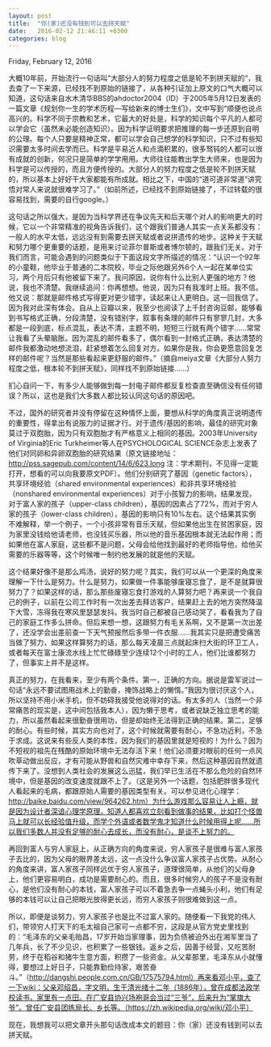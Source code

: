 ```yaml
---
layout: post
title:  "你(家)还没有钱到可以去拼天赋"
date:   2016-02-12 21:46:11 +0300
categories: blog
---
```

Friday, February 12, 2016

大概10年前，开始流行一句话叫“大部分人的努力程度之低是轮不到拼天赋的“，我去查了一下来源，已经找不到原始的链接了，从各种引证加上原文的口气大概可以知道，这句话来自水木清华BBS的ahdoctor2004（ID）于2005年5月12日发表的一篇文章《规划你一生的学术历程—写给新来的博士生们》，文中写到“顺便也说点高兴的。科学不同于宗教和艺术，它最大的好处是，科学的知识每个平凡的人都可以学会它（虽然未必能创造知识）。因为科学证明要求把推理的每一步还原到自明的公理。每个人只要是精神正常，都可以学会自己想学的科学知识，只不过有些知识需要太多时间去学而已。科学是平易近人和点滴积累的，很多驽钝的人都可以很有成就的创新，何况只是简单的学学用用。大师往往能教出学生大师来，也是因为科学是可以传授的，而且方便传授的。大部分人的努力程度之低是轮不到拼天赋的，所以基本上好好干大家都能有所成就。相比之下，中国的“道可道非常道”讲究悟对常人来说就很难学习了。”（如前所述，已经找不到原始链接了，不过转载的很容易找到，需要的自行google。）

这句话之所以强大，是因为当科学界还在争议先天和后天哪个对人的影响更大的时候，它以一个非常精准的视角告诉我们，这个跟我们普通人其实一点关系都没有：一般人的水平太低，远远没有到需要去拼天赋或者说拼遗传的地步。这种关于天赋和努力哪个更重要的话题，是用来讨论菲尔普斯或者博尔顿的，跟我们无关。对于我们而言，可能会遇到的问题类似于下面这段文字所描述的情况：“认识一个92年的小童鞋，他毕业于普通的二本院校，毕业之际他跟另外6个人一起在某单位实习，两个月后只有他被留下来了。我问原因，说你有什么比别人更强的地方？他说，我也不清楚。我继续追问：你再想想。他说，因为只有我准时上班。我不信。他又说：那就是邮件格式写得更对更少错字，读起来让人更明白。这一回我信了。因为我对此深有体会。自从上豆瓣以来，我至少也阅读了上千封咨询豆邮，能够看到书写格式正确，分段清楚，没有错别字，叙事有条理的邮件只有寥寥几封，大多都是一段到底，标点混乱，表达不清，主题不明，短短三行就有两个错字……常常让我看了头晕脑胀。因为混乱的邮件看多了，偶尔看到一封格式正确，表达清楚的邮件我都激动地想流泪，赶紧想着怎么回复对方。如果你是我，你会更愿意回复怎样的邮件呢？当然是那些看起来更舒服的邮件。”（摘自meiya文章《大部分人努力程度之低，根本轮不到拼天赋》，同样找不到原始链接……）

扪心自问一下，有多少人能够做到每一封电子邮件都反复检查直至确信没有任何错误？所以，这也是我们大多数人都比较认同这句话的原因吧。

不过，国外的研究者并没有停留在这种情怀上面，要想从科学的角度真正说明遗传的重要性，得拿出有说服力的证据才行。对于遗传/基因的影响，最佳的研究对象莫过于双胞胎，因为只有双胞胎才有严格意义上相同的基因。2003年University of Virginia的Eric Turkheimer等人在PSYCHOLOGICAL SCIENCE杂志上发表了他们对同卵和异卵双胞胎的研究结果（原文链接地址：http://pss.sagepub.com/content/14/6/623.long 注：学术期刊，不见得一定能打开，想看的可以向我要原文PDF）。他们分别研究了基因（genetic factors），共享环境经验（shared environmental experiences）和非共享环境经验（nonshared environmental experiences）对于小孩智力的影响，结果发现，对于富人家的孩子（upper-class children），基因的因素占了72%，而对于穷人家的孩子（lower-class children），基因的影响只有10%左右。这个结果其实倒不难解释，举一个例子，一个小孩非常有音乐天赋，但如果他出生在贫困家庭，因为家里没钱给他请老师，也没钱买乐器，所以他的音乐基因根本就无法起作用；而如果他在富人家庭，这些都不是问题，父母会给他找到最好的老师指导他，给他买需要的乐器等等，这个时候唯一制约他发展的就是他的天赋。

这个结果好像不是那么鸡汤，说好的努力呢？其实，我们可以从一个更深的角度来理解一下什么是努力。什么是努力，如果做一件事能够废寝忘食了，是不是就算很努力了？如果这样的话，那么那些废寝忘食打游戏的人算努力吧？再来说一个我自己的例子，以前在公司工作时有一次出差去拜访客户，结果赶上去的地方突然降温下大雪，冻得我在寒风里瑟瑟发抖。我当时自己都被自己感动哭了，看看我为了自己的家庭工作多么拼命。但后来想一想，这跟努力有毛关系啊，又不是第一次出差了，还没学会出差前查一下天气预报然后多带一件衣服……我其实只是把遭受痛苦当做了努力，如果这样算努力的话，那么每天凌晨三点就起床扫大街的环卫工人，或者每天在富士康流水线上忙忙碌碌至少连续12个小时的工人，他们比谁都努力了，但事实上并不是这样。

真正的努力，在我看来，至少有两个条件。第一，正确的方向。据说是雷军说过一句话“永远不要试图用战术上的勤奋，掩饰战略上的懒惰。”我因为很讨厌这个人，所以坚持不用小米手机，但不妨碍我接受他说得对的话。有太多的人（当然一个非常痛苦的现实是，这中间包括我本人），因为懒于思考，或者说缺乏独立思考的能力，所以虽然看起来很勤奋很用功，但是却始终无法得到正确的结果。第二，足够的耐心。有些时候，其实方向也对了，这个时候就需要有耐心，不急功近利，不急于求成。这说来有些反人类的本性，因为我们的基因里就是短视的！为什么？因为不短视的祖先在残酷的原始环境中无法存活下来！他们必须要对眼前的任何一点风吹草动做出反应，才有可能从野兽和自然灾难中幸存下来，然后这种基因自然就遗传下来了。没想到人类社会的发展这么迅猛，我们早已生活在不那么危险的自然环境中，但是基因的改变速度就跟不上了。（这是另外一个话题，包括肥胖很多现代人看起来的毛病，都跟原始人需要的基因类型有关。可以参见进化心理学：http://baike.baidu.com/view/964262.htm）为什么游戏那么容易让人上瘾，就是因为设计者深谙心理学原理，知道人都喜欢立刻看到做事的结果，比如打个怪兽马上就可以长经验值升级，而学个外语或者数学鬼才知道什么时候用得上呢……所以我们多数人并没有足够的耐心去成长，而没有耐心，是谈不上努力的。

再回到富人与穷人家庭上，从正确方向的角度来说，穷人家孩子是很难与富人家孩子去比的，因为父母的眼界差太远，这一点没什么争议富人家孩子占优势。从耐心的角度来讲，富人家孩子同样远优于穷人家孩子，道理很简单，从他们的父母身上，他们更容易明白，成功是需要耐心的。而且，很多时候穷人的孩子不是没有耐心，是他们没有耐心的本钱，富人家孩子可以不着急去争一点蝇头小利，他们有足够的本钱可以让自己把眼光放得更长远，而穷人家孩子则很难做到这一点。

所以，即便是谈努力，穷人家孩子也是比不过富人家的。随便看一下我党的伟人们，带领穷人打天下的毛太祖自己家可一点都不穷，这段是从官方党史里找到的：“毛泽东的父亲毛贻昌，17岁开始当家理事，因为负债被迫外出在湘军里当了几年兵，长了不少见识，也积累了一些银钱。返乡之后，因善于经营，又吃苦耐劳，终于在稻谷和猪牛生意方面，积攒了一些资金。从父辈那里，毛泽东从小就懂得，要想过上好日子，只能靠勤俭持家，艰苦奋斗。”（http://dangshi.people.com.cn/GB/17575794.html）再来看邓小平，查了一下wiki：父亲邓绍昌，字文明，生于清光绪十二年（1886年），曾在成都法政学校读书，家里有一点田。在广安县协兴场袍哥会当过“三爷”，后来升为“掌旗大爷”。曾任广安县团练局长、乡长等。（https://zh.wikipedia.org/wiki/邓小平）

现在，我想我可以把文章开头那句话改成本文的题目：你（家）还没有钱到可以去拼天赋。
